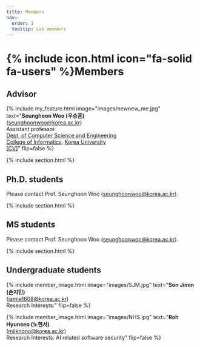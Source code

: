 ```yaml
---
title: Members
nav:
  order: 1
  tooltip: Lab members
---
```


# {% include icon.html icon="fa-solid fa-users" %}Members

## Advisor

{%
  include my_feature.html
  image="images/newnew_me.jpg"
  text="**Seunghoon Woo (우승훈)**<br>(seunghoonwoo@korea.ac.kr)<br>Assistant professor<br>[Dept. of Computer Science and Engineering](https://cs.korea.ac.kr/)<br>[College of Informatics](https://info.korea.ac.kr/), [Korea University](https://www.korea.ac.kr/)<br>[[CV]](/assets/CV.pdf)"
  flip=false
%}

{% include section.html %}

## Ph.D. students

Please contact Prof. Seunghoon Woo (<U>seunghoonwoo@korea.ac.kr</U>).

{% include section.html %}

## MS students

Please contact Prof. Seunghoon Woo (<U>seunghoonwoo@korea.ac.kr</U>).

{% include section.html %}

## Undergraduate students

{%
  include member_image.html
  image="images/SJM.jpg"
  text="**Son Jimin (손지민)**<br>(jamie1608@korea.ac.kr)<br>Research Interests:"
  flip=false
%}


{%
  include member_image.html
  image="images/NHS.jpg"
  text="**Roh Hyunseo (노현서)**<br>(milknono@korea.ac.kr)<br>Research Interests: AI related software security"
  flip=false
%}

